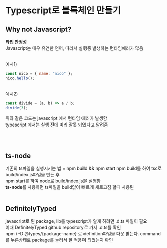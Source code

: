 # Typescript로 블록체인 만들기

## Why not Javascript?

**타입 안정성**  
Javascript는 매우 유연한 언어, 따라서 실행중 발생하는 런타임에러가 많음

</br>
예시1)

```javascript
const nico = { name: "nico" };
nico.hello();
```

<br/>
예시2)

```javascript
const divide = (a, b) => a / b;
divide(3);
```

위와 같은 코드는 javascript 에서 런타임 에러가 발생함  
typescript 에서는 실행 전에 미리 잘못 되었다고 알려줌

</br>
</br>

## ts-node

기존의 ts파일을 실행시키는 법 = npm build && npm start
npm build를 하여 tsc로 build/index.js파일을 만든 후  
npm start를 하여 node로 build/index.js을 실행함
</br>
**ts-node**를 사용하면 ts파일을 build없이 빠르게 새로고침 할때 사용된
</br>
</br>

## DefinitelyTyped

javascript로 된 package, lib를 typescript가 알게 하려면 .d.ts 파일이 필요  
이때 DefinitelyTyped github repository로 가서 .d.ts를 확인  
npm i -D @types/{package-name} 로 definition파일을 다운 받는다.
command를 누른상태로 package를 눌러서 잘 적용이 되었는지 확인
